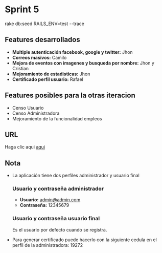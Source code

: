 # Sprint 5

rake db:seed RAILS_ENV=test --trace

## Features desarrollados

* **Multiple autenticación facebook, google y twitter:** Jhon
* **Correos masivos:** Camilo
* **Mejora de eventos con imagenes y busqueda por nombre:** Jhon y Cristian
* **Mejoramiento de estadisticas:** Jhon
* **Certificado perfil usuario:** Rafael


## Features posibles para la otras iteracion

* Censo Usuario
* Censo Administradora
* Mejoramiento de la funcionalidad empleos


## URL

Haga clic aqui [aqui](https://sipastos.herokuapp.com/)

## Nota

* La aplicación tiene dos perfiles administrador y usuario final

  ### Usuario y contraseña administrador

  * **Usuario:** admin@admin.com
  * **Contraseña:** 12345679

  ### Usuario y contraseña usuario final

  Es el usuario por defecto cuando se registra.

* Para generar certificado puede hacerlo con la siguiente cedula en el perfil de la administradora: 19272
